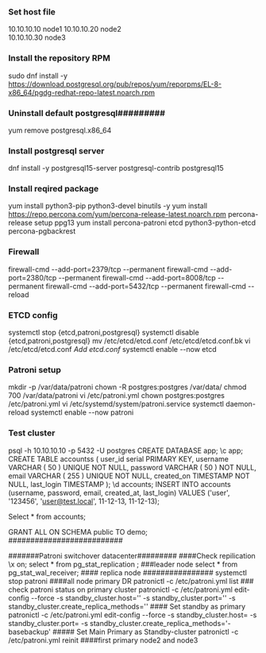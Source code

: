 ### Set host file

10.10.10.10    node1
10.10.10.20    node2    
10.10.10.30    node3

### Install the repository RPM
sudo dnf install -y https://download.postgresql.org/pub/repos/yum/reporpms/EL-8-x86_64/pgdg-redhat-repo-latest.noarch.rpm

### Uninstall default postgresql#########
yum remove postgresql.x86_64

### Install postgresql server
dnf install -y postgresql15-server postgresql-contrib postgresql15

### Install reqired package
yum install python3-pip python3-devel binutils -y
yum install https://repo.percona.com/yum/percona-release-latest.noarch.rpm
percona-release setup ppg13
yum install percona-patroni etcd python3-python-etcd percona-pgbackrest

### Firewall

firewall-cmd --add-port=2379/tcp --permanent
firewall-cmd --add-port=2380/tcp --permanent
firewall-cmd --add-port=8008/tcp --permanent
firewall-cmd --add-port=5432/tcp --permanent
firewall-cmd --reload

### ETCD config

systemctl stop {etcd,patroni,postgresql}
systemctl disable {etcd,patroni,postgresql}
mv  /etc/etcd/etcd.conf /etc/etcd/etcd.conf.bk
vi /etc/etcd/etcd.conf                             *Add etcd.conf*
systemctl enable --now etcd

### Patroni setup

mkdir -p /var/data/patroni
chown -R postgres:postgres /var/data/
chmod 700 /var/data/patroni
vi /etc/patroni.yml
chown postgres:postgres /etc/patroni.yml
vi /etc/systemd/system/patroni.service
systemctl daemon-reload
systemctl enable --now patroni


### Test cluster

psql -h 10.10.10.10 -p 5432 -U postgres
CREATE DATABASE app;
 \c app;
 CREATE TABLE accountss (
	user_id serial PRIMARY KEY,
	username VARCHAR ( 50 ) UNIQUE NOT NULL,
	password VARCHAR ( 50 ) NOT NULL,
	email VARCHAR ( 255 ) UNIQUE NOT NULL,
	created_on TIMESTAMP NOT NULL,
        last_login TIMESTAMP
);
 \d accounts;
 INSERT INTO accounts (username, password, email, created_at, last_login)
VALUES ('user', '123456', 'user@test.local', 11-12-13, 11-12-13);

Select * from accounts;


GRANT ALL ON SCHEMA public TO demo;
##########################


#######Patroni switchover datacenter#########
####Check repilication
\x on;
select * from pg_stat_replication ;  ###leader node
select * from pg_stat_wal_receiver;  #### replica node
################
systemctl stop patroni  ####all node primary DR
patronictl -c /etc/patroni.yml list  ### check patroni status on primary cluster
patronictl -c /etc/patroni.yml edit-config --force -s standby_cluster.host='' -s standby_cluster.port='' -s standby_cluster.create_replica_methods=''   #### Set standby as primary
patronictl -c /etc/patroni.yml edit-config --force -s standby_cluster.host=<dc2-ip> -s standby_cluster.port=<port> -s standby_cluster.create_replica_methods='- basebackup'   ##### Set Main Primary as Standby-cluster
patronictl -c /etc/patroni.yml reinit ####first primary node2 and node3
